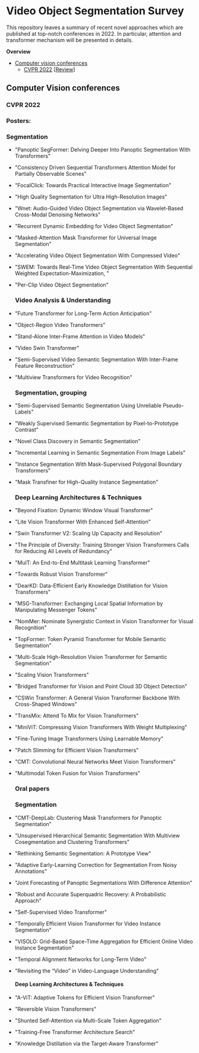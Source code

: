 
# Video Object Segmentation Survey

This repository leaves a summary of recent novel approaches which are published at top-notch conferences in 2022. In particular, attention and transformer mechanism will be presented in details. 

**Overview**
- [Computer vision conferences](#computer-vision-conferences)
	- [CVPR 2022](#cvpr-2022) [[Review](/Transformer_CVPR2022.pdf)]

## Computer Vision conferences
### CVPR 2022
### Posters:
### Segmentation	
- "Panoptic SegFormer: Delving Deeper Into Panoptic Segmentation With Transformers"
- "Consistency Driven Sequential Transformers Attention Model for Partially Observable Scenes"
- "FocalClick: Towards Practical Interactive Image Segmentation"
- "High Quality Segmentation for Ultra High-Resolution Images"
- "Wnet: Audio-Guided Video Object Segmentation via Wavelet-Based Cross-Modal Denoising Networks"
- "Recurrent Dynamic Embedding for Video Object Segmentation"
- "Masked-Attention Mask Transformer for Universal Image Segmentation"
- "Accelerating Video Object Segmentation With Compressed Video"
- "SWEM: Towards Real-Time Video Object Segmentation With Sequential Weighted Expectation-Maximization, "
- "Per-Clip Video Object Segmentation"
	
	### Video Analysis & Understanding
- "Future Transformer for Long-Term Action Anticipation"
- "Object-Region Video Transformers"
- "Stand-Alone Inter-Frame Attention in Video Models"
- "Video Swin Transformer"
- "Semi-Supervised Video Semantic Segmentation With Inter-Frame Feature Reconstruction"
- "Multiview Transformers for Video Recognition"
	
	### Segmentation, grouping
- "Semi-Supervised Semantic Segmentation Using Unreliable Pseudo-Labels"
- "Weakly Supervised Semantic Segmentation by Pixel-to-Prototype Contrast"
- "Novel Class Discovery in Semantic Segmentation"
- "Incremental Learning in Semantic Segmentation From Image Labels"
- "Instance Segmentation With Mask-Supervised Polygonal Boundary Transformers"
- "Mask Transfiner for High-Quality Instance Segmentation"
	
	### Deep Learning Architectures & Techniques
- "Beyond Fixation: Dynamic Window Visual Transformer"
- "Lite Vision Transformer With Enhanced Self-Attention"
- "Swin Transformer V2: Scaling Up Capacity and Resolution"
- "The Principle of Diversity: Training Stronger Vision Transformers Calls for Reducing All Levels of Redundancy"
- "MulT: An End-to-End Multitask Learning Transformer"
- "Towards Robust Vision Transformer"
- "DearKD: Data-Efficient Early Knowledge Distillation for Vision Transformers"
- "MSG-Transformer: Exchanging Local Spatial Information by Manipulating Messenger Tokens"
- "NomMer: Nominate Synergistic Context in Vision Transformer for Visual Recognition"
- "TopFormer: Token Pyramid Transformer for Mobile Semantic Segmentation"
- "Multi-Scale High-Resolution Vision Transformer for Semantic Segmentation"
- "Scaling Vision Transformers"
- "Bridged Transformer for Vision and Point Cloud 3D Object Detection"
- "CSWin Transformer: A General Vision Transformer Backbone With Cross-Shaped Windows"
- "TransMix: Attend To Mix for Vision Transformers"
- "MiniViT: Compressing Vision Transformers With Weight Multiplexing"
- "Fine-Tuning Image Transformers Using Learnable Memory"
- "Patch Slimming for Efficient Vision Transformers"
- "CMT: Convolutional Neural Networks Meet Vision Transformers"
- "Multimodal Token Fusion for Vision Transformers"
	
	### Oral papers
	### Segmentation
- "CMT-DeepLab: Clustering Mask Transformers for Panoptic Segmentation"
- "Unsupervised Hierarchical Semantic Segmentation With Multiview Cosegmentation and Clustering Transformers"
- "Rethinking Semantic Segmentation: A Prototype View"
- "Adaptive Early-Learning Correction for Segmentation From Noisy Annotations"
- "Joint Forecasting of Panoptic Segmentations With Difference Attention"
- "Robust and Accurate Superquadric Recovery: A Probabilistic Approach"
- "Self-Supervised Video Transformer"
- "Temporally Efficient Vision Transformer for Video Instance Segmentation"
- "VISOLO: Grid-Based Space-Time Aggregation for Efficient Online Video Instance Segmentation"
- "Temporal Alignment Networks for Long-Term Video"
- "Revisiting the “Video” in Video-Language Understanding"
	
	#### Deep Learning Architectures & Techniques
- "A-ViT: Adaptive Tokens for Efficient Vision Transformer"
- "Reversible Vision Transformers"
- "Shunted Self-Attention via Multi-Scale Token Aggregation"
- "Training-Free Transformer Architecture Search"
- "Knowledge Distillation via the Target-Aware Transformer"